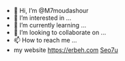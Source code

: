 - 👋 Hi, I’m @M7moudashour
- 👀 I’m interested in ...
- 🌱 I’m currently learning ...
- 💞️ I’m looking to collaborate on ...
- 📫 How to reach me ...
- my website 
<a>https://erbeh.com</a>
<a href="https://www.seo7u.com">Seo7u</a>
<!---
M7moudashour/M7moudashour is a ✨ special ✨ repository because its `README.md` (this file) appears on your GitHub profile.
You can click the Preview link to take a look at your changes.
--->

